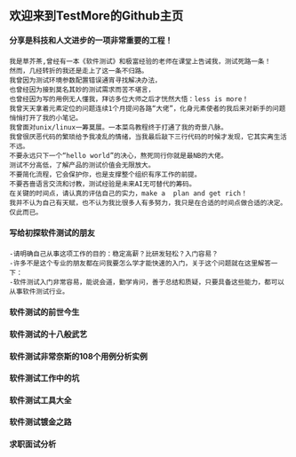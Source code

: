 ## 欢迎来到TestMore的Github主页

#### 分享是科技和人文进步的一项非常重要的工程！

```
我是草芥茶,曾经有一本《软件测试》和极富经验的老师在课堂上告诫我，测试死路一条！
然而，几经转折的我还是走上了这一条不归路。
我曾因为测试环境参数配置错误通宵寻找解决办法，
也曾经因为接到莫名其妙的测试需求而苦不堪言，
也曾经因为写的用例无人懂我，拜访多位大师之后才恍然大悟：less is more！
我曾天天拿着元素定位的问题连续1个月提问各路“大佬”，化身元素使者的我后来对新手的问题悄悄打开了我的小笔记。
我曾面对unix/linux一筹莫展。一本菜鸟教程终于打通了我的奇景八脉。
我曾很厌恶代码的繁琐给予我凌乱的情绪，当我最后敲下三行代码的时候才发现，它其实离生活不远。
不要永远只下一个“hello world”的决心，熬死同行你就是最NB的大佬。
测试不分高低，了解产品的测试价值会无限放大。
不要简化流程，它会保护你，也是支撑整个组织有序工作的前提。
不要吝啬语言交流和讨教，测试经验是未来AI无可替代的筹码。
在关键的时间点，请认真的评估自己的实力，make a  plan and get rich！
我并不认为自己有天赋，也不认为我比很多人有多努力，我只是在合适的时间点做合适的决定。仅此而已。
```
#### 写给初探软件测试的朋友

```
-请明确自己从事这项工作的目的：稳定高薪？比研发轻松？入门容易？
-许多不是这个专业的朋友都在问我要怎么学才能快速的入门，关于这个问题就在这里解答一下：
-软件测试入门非常容易，能说会道，勤学肯问，善于总结和质疑，只要具备这些能力，都可以从事软件测试行业。
```
#### 软件测试的前世今生

#### 软件测试的十八般武艺

#### 软件测试非常奈斯的108个用例分析实例

#### 软件测试工作中的坑

#### 软件测试工具大全

#### 软件测试镀金之路

#### 求职面试分析
